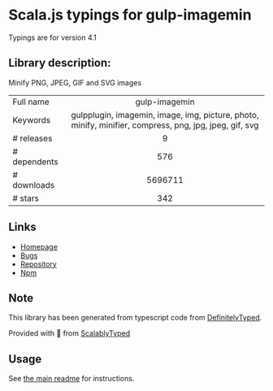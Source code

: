 
# Scala.js typings for gulp-imagemin

Typings are for version 4.1

## Library description:
Minify PNG, JPEG, GIF and SVG images

|                    |                 |
| ------------------ | :-------------: |
| Full name          | gulp-imagemin |
| Keywords           | gulpplugin, imagemin, image, img, picture, photo, minify, minifier, compress, png, jpg, jpeg, gif, svg |
| # releases         | 9 |
| # dependents       | 576 |
| # downloads        | 5696711 |
| # stars            | 342 |

## Links
- [Homepage](https://github.com/sindresorhus/gulp-imagemin#readme)
- [Bugs](https://github.com/sindresorhus/gulp-imagemin/issues)
- [Repository](https://github.com/sindresorhus/gulp-imagemin)
- [Npm](https://www.npmjs.com/package/gulp-imagemin)
    


## Note
This library has been generated from typescript code from [DefinitelyTyped](https://definitelytyped.org).

Provided with :purple_heart: from [ScalablyTyped](https://github.com/oyvindberg/ScalablyTyped)

## Usage
See [the main readme](../../readme.md) for instructions.


